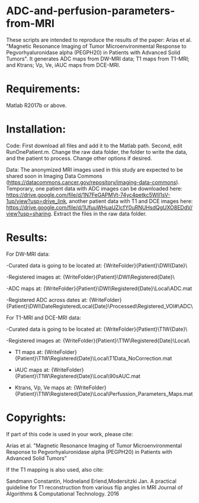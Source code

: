# ADC-and-perfusion-parameters-from-MRI
These scripts are intended to reproduce the results of the paper: Arias et al. "Magnetic Resonance Imaging of Tumor Microenvironmental Response to Pegvorhyaluronidase alpha (PEGPH20) in Patients with Advanced Solid Tumors". It generates ADC maps from DW-MRI data; T1 maps from T1-MRI; and Ktrans; Vp, Ve, iAUC maps from DCE-MRI.

# Requirements: 
Matlab R2017b or above.

# Installation: 
Code: First download all files and add it to the Matlab path. Second, edit RunOnePatient.m. Change the raw data folder, the folder to write the data, and the patient to process. 
Change other options if desired.

Data: The anonymized MRI images used in this study are expected to be shared soon in Imaging Data Commons (https://datacommons.cancer.gov/repository/imaging-data-commons). Temporary, one patient data with ADC images can be downloaded here: https://drive.google.com/file/d/1N7FeGAPMVt-74yc4petkc5WII1sV-1up/view?usp=drive_link, another patient data with T1 and DCE images here: https://drive.google.com/file/d/1UfuuWHuaUZlcfY0uRNUHsdQgUXO8EDdV/view?usp=sharing. Extract the files in the raw data folder.

# Results: 
For DW-MRI data:

-Curated data is going to be located at: {WriteFolder}\{Patient}\DWI\{Date}\

-Registered images at: {WriteFolder}\{Patient}\DWI\Registered\{Date}\

-ADC maps at: {WriteFolder}\{Patient}\DWI\Registered\{Date}\Local\ADC.mat

-Registered ADC across dates at: {WriteFolder}\{Patient}\DWI\DateRegisteredLocal\{Date}\Processed\Registered_VOI#\ADC\

For T1-MRI and DCE-MRI data:

-Curated data is going to be located at: {WriteFolder}\{Patient}\T1W\{Date}\

-Registered images at: {WriteFolder}\{Patient}\T1W\Registered\{Date}\Local\

- T1 maps at: {WriteFolder}\{Patient}\T1W\Registered\{Date}\Local\T1Data_NoCorrection.mat

- iAUC maps at: {WriteFolder}\{Patient}\T1W\Registered\{Date}\Local\90sAUC.mat

- Ktrans, Vp, Ve maps at: {WriteFolder}\{Patient}\T1W\Registered\{Date}\Local\Perfussion_Parameters_Maps.mat



# Copyrights: 
If part of this code is used in your work, please cite:

Arias et al. "Magnetic Resonance Imaging of Tumor Microenvironmental Response to Pegvorhyaluronidase alpha (PEGPH20) in Patients with Advanced Solid Tumors"

If the T1 mapping is also used, also cite:

Sandmann Constantin, Hodneland Erlend,Modersitzki Jan. A practical guideline for T1 reconstruction from various flip angles in MRI Journal of Algorithms & Computational
Technology. 2016
